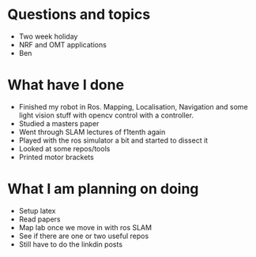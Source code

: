 # Questions and topics
- Two week holiday
- NRF and OMT applications
- Ben
# What have I done
- Finished my robot in Ros. Mapping, Localisation, Navigation and some light vision stuff with opencv control with a controller.
- Studied a masters paper
- Went through SLAM lectures of f1tenth again
- Played with the ros simulator a bit and started to dissect it
- Looked at some repos/tools
- Printed motor brackets
# What I am planning on doing 
- Setup latex
- Read papers
- Map lab once we move in with ros SLAM
- See if there are one or two useful repos
- Still have to do the linkdin posts

